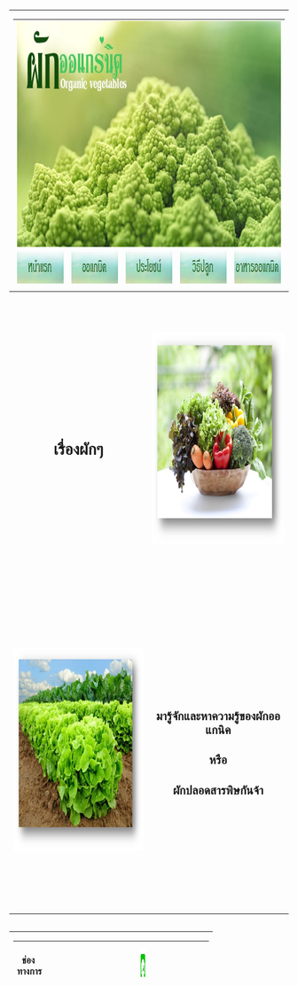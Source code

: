 <!DOCTYPE html PUBLIC "-//W3C//DTD XHTML 1.0 Transitional//EN" "http://www.w3.org/TR/xhtml1/DTD/xhtml1-transitional.dtd">
<html xmlns="http://www.w3.org/1999/xhtml">
<head>
<meta http-equiv="Content-Type" content="text/html; charset=utf-8" />
<title>Untitled Document</title>
</head>

<body>
<table width="1005" height="494" border="0">
<tr>
  <td height="488" colspan="5"><table width="1005" height="484" border="0">
    <tr>
      <td height="399" colspan="5"><img src="รูปภาพ1.jpg" width="997" height="408" /></td>
    </tr>
    <tr>
      <td width="220" height="58"><a href="Untitled-1.html"><img src="1.jpg" width="195" height="58" /></a></td>
      <td width="220" height="58"><a href="Untitled-2.html"><img src="2.jpg" width="196" height="58" /></a></td>
      <td width="220" height="58"><a href="Untitled-3.html"><img src="4.jpg" alt="" width="198" height="58" /></a></td>
      <td width="220" height="58"><a href="Untitled-4.html"><img src="3.jpg" alt="" width="195" height="58" /></a></td>
      <td width="220" height="58"><a href="Untitled-8.html"><img src="5.jpg" width="193" height="58" /></a></td>
    </tr>
  </table></td>
</tr>
</table>
<table width="1012" height="1141" border="0">
  <tr>
    <td width="500" height="528" align="center">   &nbsp;&nbsp;&nbsp;&nbsp;&nbsp;&nbsp;&nbsp;&nbsp;&nbsp;&nbsp;&nbsp;&nbsp;&nbsp;
    <h1>เรื่องผักๆ</h1></td>
    <td width="496" height="528"><img src="รูปภาพ2.jpg" width="500" height="383" /></td>
  </tr>
  <tr>
    <td height="583"><img src="รูปภาพ3.jpg" width="500" height="367" /></td>
    <td height="583" align="center"><h2>มารู้จักและหาความรู้ของผักออแกนิค</h2>
      <h2>หรือ</h2>
    <h2>ผักปลอดสารพิษกันจ้า</h2></td>
  </tr>
</table>
<table width="1016" height="82" border="0" cellpadding="0" cellspacing="0">
<tr>
  <td width="57" height="82"><table width="623" height="82" border="0" cellpadding="0" cellspacing="0">
    <tr>
      <td width="191" height="82"><h3> &nbsp;&nbsp;ช่องทางการติดต่อ &nbsp;: </h3></td>
      <td width="76"><img src="รูปภาพ 6.png" width="73" height="74" /></td>
      <td width="140" align="center">&nbsp;&nbsp;&nbsp;&nbsp;
        <pre>086 - 4009 - 615</pre></td>
      <td width="79"><img src="รูปภาพ5.jpg" width="79" height="78" />&nbsp;&nbsp;&nbsp;</td>
      <td width="137" align="center">&nbsp;&nbsp;&nbsp;
        <pre>mint_151044</pre></td>
    </tr>
  </table></td>
</tr>
</table>
</body>
</html>
